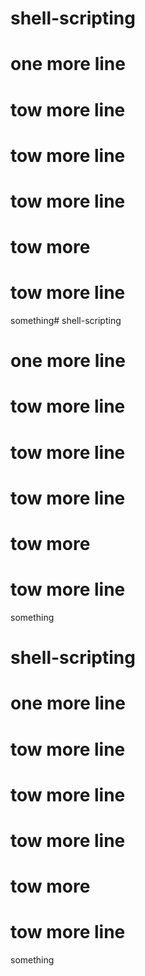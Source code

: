 # shell-scripting

# one more line

# tow more line
# tow more line
# tow more line
# tow more 
# tow more line




something# shell-scripting

# one more line

# tow more line
# tow more line
# tow more line
# tow more 
# tow more line




something
# shell-scripting

# one more line

# tow more line
# tow more line
# tow more line
# tow more 
# tow more line




something